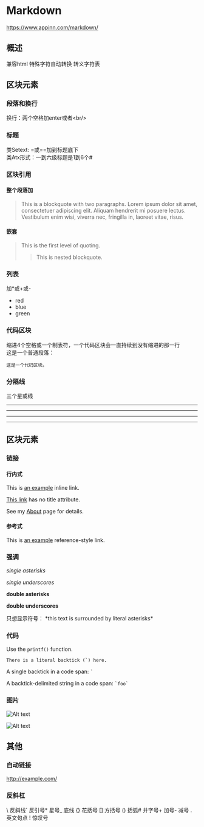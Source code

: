 # Markdown
https://www.appinn.com/markdown/
## 概述
兼容html  特殊字符自动转换  转义字符表  

## 区块元素
### 段落和换行
换行：两个空格加enter或者&lt;br/&gt;
### 标题
类Setext: =或==加到标题底下  
类Atx形式：一到六级标题是1到6个#
### 区块引用
#### 整个段落加
> This is a blockquote with two paragraphs. Lorem ipsum dolor sit amet,
consectetuer adipiscing elit. Aliquam hendrerit mi posuere lectus.
Vestibulum enim wisi, viverra nec, fringilla in, laoreet vitae, risus.
#### 嵌套
> This is the first level of quoting.
> > This is nested blockquote.
### 列表
加*或+或-
* red
* blue
* green
### 代码区块
缩进4个空格或一个制表符，一个代码区块会一直持续到没有缩进的那一行  
这是一个普通段落：

    这是一个代码区块。
### 分隔线
三个星或线
* * *
***
*****
- - -
## 区块元素
### 链接
#### 行内式
This is [an example](http://example.com/ "Title") inline link.

[This link](http://example.net/) has no title attribute.  

See my [About](/about/) page for details.

#### 参考式
This is [an example][id] reference-style link.

[id]: http://example.com/  "Optional Title Here"
### 强调
*single asterisks*

_single underscores_

**double asterisks**

__double underscores__

只想显示符号： \*this text is surrounded by literal asterisks\*
### 代码
Use the `printf()` function.

``There is a literal backtick (`) here.``

A single backtick in a code span: `` ` ``

A backtick-delimited string in a code span: `` `foo` ``

### 图片

![Alt text](/path/to/img.jpg)

![Alt text](/path/to/img.jpg "Optional title")

## 其他
### 自动链接
<http://example.com/>
### 反斜杠
\   反斜线`   反引号*   星号_   底线
{}  花括号
[]  方括号
()  括弧#   井字号+   加号-   减号
.   英文句点
!   惊叹号
